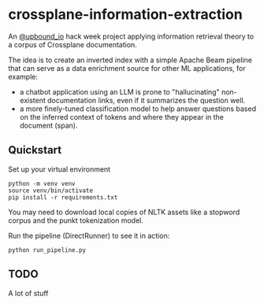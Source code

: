 # crossplane-information-extraction
An [@upbound_io](https://www.github.com/upbound) hack week project applying information retrieval theory to a corpus of Crossplane documentation.

The idea is to create an inverted index with a simple Apache Beam pipeline that can serve as a data enrichment source for other ML applications, for example:

- a chatbot application using an LLM is prone to "hallucinating" non-existent documentation links, even if it summarizes the question well.
- a more finely-tuned classification model to help answer questions based on the inferred context of tokens and where they appear in the document (span).

## Quickstart

Set up your virtual environment
```(shell)
python -m venv venv
source venv/bin/activate
pip install -r requirements.txt
```

You may need to download local copies of NLTK assets like a stopword corpus and the punkt tokenization model.

Run the pipeline (DirectRunner) to see it in action:
```(shell)
python run_pipeline.py
```

## TODO
A lot of stuff


